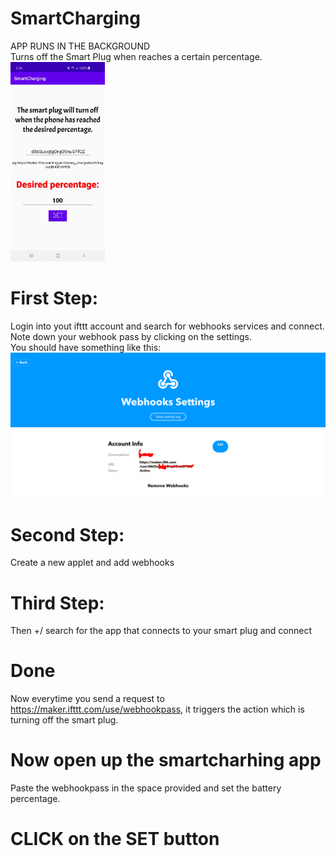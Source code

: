 # SmartCharging
APP RUNS IN THE BACKGROUND \
Turns off the Smart Plug when reaches a certain percentage.\
<img src="./image.jpg" style="width: 30%"/>

# First Step:
Login into yout ifttt account and search for webhooks services and connect.\
Note down your webhook pass by clicking on the settings. \
You should have something like this: \
<img src="./webhooks.jpg" />

# Second Step:
Create a new applet and add webhooks

# Third Step:
Then +/
search for the app that connects to your smart plug and connect

# Done
Now everytime you send a request to https://maker.ifttt.com/use/webhookpass, it triggers the action which is turning off the smart plug.

# Now open up the smartcharhing app
Paste the webhookpass in the space provided and set the battery percentage.

# CLICK on the SET button
